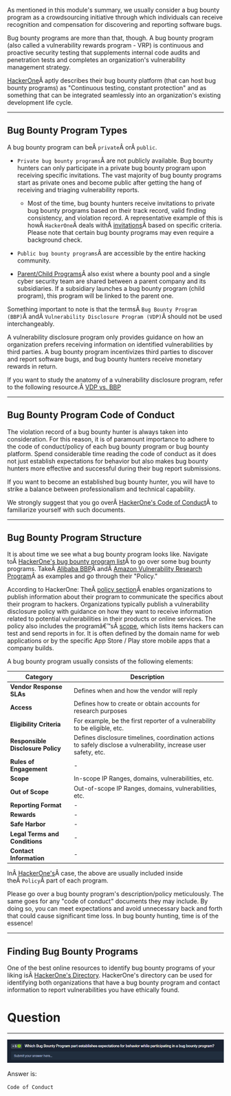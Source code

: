 ﻿---
sticker: lucide//bug
---
As mentioned in this module's summary, we usually consider a bug bounty program as a crowdsourcing initiative through which individuals can receive recognition and compensation for discovering and reporting software bugs.

Bug bounty programs are more than that, though. A bug bounty program (also called a vulnerability rewards program - VRP) is continuous and proactive security testing that supplements internal code audits and penetration tests and completes an organization's vulnerability management strategy.

[HackerOne](https://www.hackerone.com/)Â aptly describes their bug bounty platform (that can host bug bounty programs) as "Continuous testing, constant protection" and as something that can be integrated seamlessly into an organization's existing development life cycle.

---

## Bug Bounty Program Types

A bug bounty program can beÂ `private`Â orÂ `public`.

- `Private bug bounty programs`Â are not publicly available. Bug bounty hunters can only participate in a private bug bounty program upon receiving specific invitations. The vast majority of bug bounty programs start as private ones and become public after getting the hang of receiving and triaging vulnerability reports.
    
    - Most of the time, bug bounty hunters receive invitations to private bug bounty programs based on their track record, valid finding consistency, and violation record. A representative example of this is howÂ `HackerOne`Â deals withÂ [invitations](https://docs.hackerone.com/hackers/invitations.html)Â based on specific criteria. Please note that certain bug bounty programs may even require a background check.
- `Public bug bounty programs`Â are accessible by the entire hacking community.
    
- [Parent/Child Programs](https://docs.hackerone.com/en/articles/8368957-parent-child-programs)Â also exist where a bounty pool and a single cyber security team are shared between a parent company and its subsidiaries. If a subsidiary launches a bug bounty program (child program), this program will be linked to the parent one.
    

Something important to note is that the termsÂ `Bug Bounty Program (BBP)`Â andÂ `Vulnerability Disclosure Program (VDP)`Â should not be used interchangeably.

A vulnerability disclosure program only provides guidance on how an organization prefers receiving information on identified vulnerabilities by third parties. A bug bounty program incentivizes third parties to discover and report software bugs, and bug bounty hunters receive monetary rewards in return.

If you want to study the anatomy of a vulnerability disclosure program, refer to the following resource.Â [VDP vs. BBP](https://docs.hackerone.com/organizations/vdp-vs-bbp.html#gatsby-focus-wrapper)

---

## Bug Bounty Program Code of Conduct

The violation record of a bug bounty hunter is always taken into consideration. For this reason, it is of paramount importance to adhere to the code of conduct/policy of each bug bounty program or bug bounty platform. Spend considerable time reading the code of conduct as it does not just establish expectations for behavior but also makes bug bounty hunters more effective and successful during their bug report submissions.

If you want to become an established bug bounty hunter, you will have to strike a balance between professionalism and technical capability.

We strongly suggest that you go overÂ [HackerOne's Code of Conduct](https://www.hacker101.com/resources/articles/code_of_conduct)Â to familiarize yourself with such documents.

---

## Bug Bounty Program Structure

It is about time we see what a bug bounty program looks like. Navigate toÂ [HackerOne's bug bounty program list](https://hackerone.com/bug-bounty-programs)Â to go over some bug bounty programs. TakeÂ [Alibaba BBP](https://hackerone.com/alibaba?type=team)Â andÂ [Amazon Vulnerability Research Program](https://hackerone.com/amazonvrp?type=team)Â as examples and go through their "Policy."

According to HackerOne: TheÂ [policy section](https://docs.hackerone.com/programs/policy-and-scope.html)Â enables organizations to publish information about their program to communicate the specifics about their program to hackers. Organizations typically publish a vulnerability disclosure policy with guidance on how they want to receive information related to potential vulnerabilities in their products or online services. The policy also includes the programâ€™sÂ [scope](https://docs.hackerone.com/programs/defining-scope.html), which lists items hackers can test and send reports in for. It is often defined by the domain name for web applications or by the specific App Store / Play store mobile apps that a company builds.

A bug bounty program usually consists of the following elements:

| Category                          | Description                                                                                                       |
| --------------------------------- | ----------------------------------------------------------------------------------------------------------------- |
| **Vendor Response SLAs**          | Defines when and how the vendor will reply                                                                        |
| **Access**                        | Defines how to create or obtain accounts for research purposes                                                    |
| **Eligibility Criteria**          | For example, be the first reporter of a vulnerability to be eligible, etc.                                        |
| **Responsible Disclosure Policy** | Defines disclosure timelines, coordination actions to safely disclose a vulnerability, increase user safety, etc. |
| **Rules of Engagement**           | -                                                                                                                 |
| **Scope**                         | In-scope IP Ranges, domains, vulnerabilities, etc.                                                                |
| **Out of Scope**                  | Out-of-scope IP Ranges, domains, vulnerabilities, etc.                                                            |
| **Reporting Format**              | -                                                                                                                 |
| **Rewards**                       | -                                                                                                                 |
| **Safe Harbor**                   | -                                                                                                                 |
| **Legal Terms and Conditions**    | -                                                                                                                 |
| **Contact Information**           | -                                                                                                                 |


InÂ [HackerOne's](https://www.hackerone.com/)Â case, the above are usually included inside theÂ `Policy`Â part of each program.

Please go over a bug bounty program's description/policy meticulously. The same goes for any "code of conduct" documents they may include. By doing so, you can meet expectations and avoid unnecessary back and forth that could cause significant time loss. In bug bounty hunting, time is of the essence!

---

## Finding Bug Bounty Programs

One of the best online resources to identify bug bounty programs of your liking isÂ [HackerOne's Directory](https://hackerone.com/directory/programs). HackerOne's directory can be used for identifying both organizations that have a bug bounty program and contact information to report vulnerabilities you have ethically found.

# Question
---
![Pasted image 20250218225914.png](../../../../IMAGES/Pasted%20image%2020250218225914.png)

Answer is:

```
Code of Conduct
```

